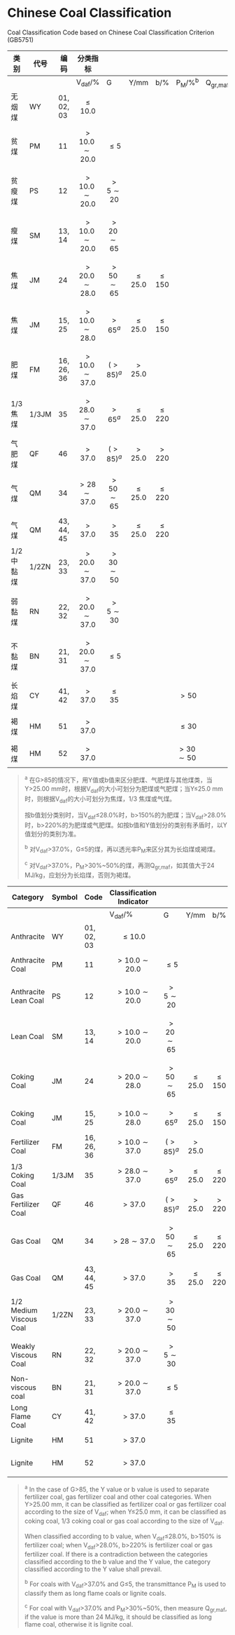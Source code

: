 # Chinese Coal Classification
Coal Classification Code based on Chinese Coal Classification Criterion (GB5751)

|类别|代号|编码|分类指标||||||
|---|---|---|---|---|---|---|---|---|
||||V<sub>daf</sub>/%|G|Y/mm|b/%|P<sub>M</sub>/%<sup>b</sup>|Q<sub>gr,maf</sub>/%<sup>c</sup>/(MJ•kg<sup>-1</sup>)|
|无烟煤|WY|01, 02, 03|$$\leq10.0$$|
|贫煤|PM|11|$$>10.0\sim20.0$$|$$\leq5$$|
|贫瘦煤|PS|12|$$>10.0\sim20.0$$|$$>5\sim20$$|
|瘦煤|SM|13, 14|$$>10.0\sim20.0$$|$$>20\sim65$$|
|焦煤|JM|24|$$>20.0\sim28.0$$|$$>50\sim65$$|$$\leq25.0$$|$$\leq150$$|
|焦煤|JM|15, 25|$$>10.0\sim28.0$$|$$>65^a$$|$$\leq25.0$$|$$\leq150$$|
|肥煤|FM|16, 26, 36|$$>10.0\sim37.0$$|$$(>85)^a$$|$$>25.0$$|
|1/3 焦煤|1/3JM|35|$$>28.0\sim37.0$$|$$>65^a$$|$$\leq25.0$$|$$\leq220$$|
|气肥煤|QF|46|$$>37.0$$|$$(>85)^a$$|$$>25.0$$|$$>220$$|
|气煤|QM|34|$$>28\sim37.0$$|$$>50\sim65$$|$$\leq25.0$$|$$\leq220$$|
|气煤|QM|43, 44, 45|$$>37.0$$|$$>35$$|$$\leq25.0$$|$$\leq220$$|
|1/2 中黏煤|1/2ZN|23,  33|$$>20.0\sim37.0$$|$$>30\sim50$$|
|弱黏煤|RN|22, 32|$$>20.0\sim37.0$$|$$>5\sim30$$|
|不黏煤|BN|21, 31|$$>20.0\sim37.0$$|$$\leq5$$|
|长焰煤|CY|41, 42|$$>37.0$$|$$\leq35$$|||$$>50$$|
|褐煤|HM|51|$$>37.0$$||||$$\leq30$$|$$\leq24$$|
|褐煤|HM|52|$$>37.0$$||||$$>30\sim50$$|$$\leq24$$|

> <sup>a</sup> 在G>85的情况下，用Y值或b值来区分肥煤、气肥煤与其他煤类，当Y>25.00 mm时，根据V<sub>daf</sub>的大小可划分为肥煤或气肥煤；当Y≤25.0 mm时，则根据V<sub>daf</sub>的大小可划分为焦煤，1/3 焦煤或气煤。
> 
> 按b值划分类别时，当V<sub>daf</sub>≤28.0%时，b>150%的为肥煤；当V<sub>daf</sub>>28.0%时，b>220%的为肥煤或气肥煤。如按b值和Y值划分的类别有矛盾时，以Y值划分的类别为准。
> 
> <sup>b</sup> 对V<sub>daf</sub>>37.0%，G≤5的煤，再以透光率P<sub>M</sub>来区分其为长焰煤或褐煤。
>
> <sup>c</sup> 对V<sub>daf</sub>>37.0%，P<sub>M</sub>>30%~50%的煤，再测Q<sub>gr,maf</sub>，如其值大于24 MJ/kg，应划分为长焰煤，否则为褐煤。

|Category|Symbol|Code|Classification Indicator||||||
|---|---|---|---|---|---|---|---|---|
||||V<sub>daf</sub>/%|G|Y/mm|b/%|P<sub>M</sub>/%<sup>b</sup>|Q<sub>gr,maf</sub>/%<sup>c</sup>/(MJ•kg<sup>-1</sup>)|
|Anthracite|WY|01, 02, 03|$$\leq10.0$$|
|Anthracite Coal|PM|11|$$>10.0\sim20.0$$|$$\leq5$$|
|Anthracite Lean Coal|PS|12|$$>10.0\sim20.0$$|$$>5\sim20$$|
|Lean Coal|SM|13, 14|$$>10.0\sim20.0$$|$$>20\sim65$$|
|Coking Coal|JM|24|$$>20.0\sim28.0$$|$$>50\sim65$$|$$\leq25.0$$|$$\leq150$$|
|Coking Coal|JM|15, 25|$$>10.0\sim28.0$$|$$>65^a$$|$$\leq25.0$$|$$\leq150$$|
|Fertilizer Coal|FM|16, 26, 36|$$>10.0\sim37.0$$|$$(>85)^a$$|$$>25.0$$|
|1/3 Coking Coal|1/3JM|35|$$>28.0\sim37.0$$|$$>65^a$$|$$\leq25.0$$|$$\leq220$$|
|Gas Fertilizer Coal|QF|46|$$>37.0$$|$$(>85)^a$$|$$>25.0$$|$$>220$$|
|Gas Coal|QM|34|$$>28\sim37.0$$|$$>50\sim65$$|$$\leq25.0$$|$$\leq220$$|
|Gas Coal|QM|43, 44, 45|$$>37.0$$|$$>35$$|$$\leq25.0$$|$$\leq220$$|
|1/2 Medium Viscous Coal|1/2ZN|23,  33|$$>20.0\sim37.0$$|$$>30\sim50$$|
|Weakly Viscous Coal|RN|22, 32|$$>20.0\sim37.0$$|$$>5\sim30$$|
|Non-viscous coal|BN|21, 31|$$>20.0\sim37.0$$|$$\leq5$$|
|Long Flame Coal|CY|41, 42|$$>37.0$$|$$\leq35$$|||$$>50$$|
|Lignite|HM|51|$$>37.0$$||||$$\leq30$$|$$\leq24$$|
|Lignite|HM|52|$$>37.0$$||||$$>30\sim50$$|$$\leq24$$|


> <sup>a</sup> In the case of G>85, the Y value or b value is used to separate fertilizer coal, gas fertilizer coal and other coal categories. When Y>25.00 mm, it can be classified as fertilizer coal or gas fertilizer coal according to the size of V<sub>daf</sub>; when Y≤25.0 mm, it can be classified as coking coal, 1/3 coking coal or gas coal according to the size of V<sub>daf</sub>.
> 
> When classified according to b value, when V<sub>daf</sub>≤28.0%, b>150% is fertilizer coal; when V<sub>daf</sub>>28.0%, b>220% is fertilizer coal or gas fertilizer coal. If there is a contradiction between the categories classified according to the b value and the Y value, the category classified according to the Y value shall prevail.
> 
> <sup>b</sup> For coals with V<sub>daf</sub>>37.0% and G≤5, the transmittance P<sub>M</sub> is used to classify them as long flame coals or lignite coals.
>
> <sup>c</sup> For coal with V<sub>daf</sub>>37.0% and P<sub>M</sub>>30%~50%, then measure Q<sub>gr,maf</sub>, if the value is more than 24 MJ/kg, it should be classified as long flame coal, otherwise it is lignite coal.
